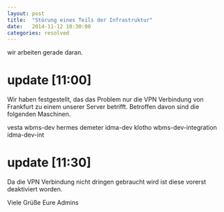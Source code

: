 ```yaml
---
layout: post
title:  "Störung eines Teils der Infrastruktur"
date:   2014-11-12 10:30:00
categories: resolved
---
```


wir arbeiten gerade daran.

update [11:00]
==============

Wir haben festgestellt, das das Problem nur die VPN Verbindung von Frankfurt zu einem unserer Server betrifft.
Betroffen davon sind die folgenden Maschinen.

vesta
wbms-dev
hermes
demeter
idma-dev
klotho
wbms-dev-integration
idma-dev-int

update [11:30]
==============

Da die VPN Verbindung nicht dringen gebraucht wird ist diese vorerst deaktiviert worden.


Viele Grüße
Eure Admins
